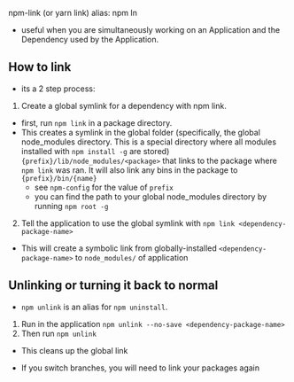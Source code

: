 npm-link (or yarn link)
alias: npm ln

- useful when you are simultaneously working on an Application and the Dependency used by the Application.

## How to link

- its a 2 step process:

1. Create a global symlink for a dependency with npm link.

- first, run `npm link` in a package directory.
- This creates a symlink in the global folder (specifically, the global node_modules directory. This is a special directory where all modules installed with `npm install -g` are stored) `{prefix}/lib/node_modules/<package>` that links to the package where `npm link` was ran. It will also link any bins in the package to `{prefix}/bin/{name}`
  - see `npm-config` for the value of `prefix`
  - you can find the path to your global node_modules directory by running `npm root -g`

2. Tell the application to use the global symlink with `npm link <dependency-package-name>`

- This will create a symbolic link from globally-installed `<dependency-package-name>` to `node_modules/` of application

## Unlinking or turning it back to normal

- `npm unlink` is an alias for `npm uninstall`.

1. Run in the application `npm unlink --no-save <dependency-package-name>`
2. Then run `npm unlink`

- This cleans up the global link

- If you switch branches, you will need to link your packages again
